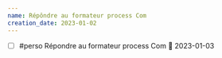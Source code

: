```yaml
---
name: Répôndre au formateur process Com
creation_date: 2023-01-02
---
```


- [ ] #perso Répondre au formateur process Com 📅 2023-01-03 